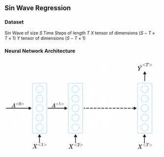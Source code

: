 ## Sin Wave Regression

### Dataset
Sin Wave of size $S$
Time Steps of length $T$
$X$ tensor of dimensions $(S - T \times T \times 1)$
$Y$ tensor of dimensions $(S - T \times 1)$

### Neural Network Architecture
![](architecture.png)
